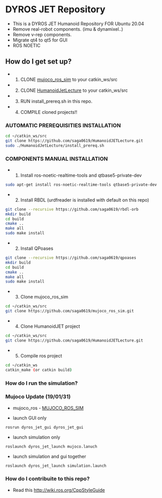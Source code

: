 # DYROS JET Repository 

* This is a DYROS JET Humanoid Repository FOR Ubuntu 20.04
* Remove real-robot components. (imu & dynamixel..)
* Remove v-rep components.
* Migrate qt4 to qt5 for GUI
* ROS NOETIC



## How do I get set up? ##

* 1. CLONE [mujoco_ros_sim](https://github.com/saga0619/mujoco_ros_sim) to your catkin_ws/src
* 2. CLONE [HumanoidJetLecture](https://github.com/saga0619/HumanoidJetLecture) to your catkin_ws/src
* 3. RUN install_prereq.sh in this repo.
* 4. COMPILE cloned projects!!


### AUTOMATIC PREREQUISITIES INSTALLATION 
```sh
cd ~/catkin_ws/src
git clone https://github.com/saga0619/HumanoidJETLecture.git
sudo ./HumanoidJetLecture/install_prereq.sh
```

### COMPONENTS MANUAL INSTALLATION 
* 1. Install ros-noetic-realtime-tools and qtbase5-private-dev
```sh
sudo apt-get install ros-noetic-realtime-tools qtbase5-private-dev
```

* 2. Install RBDL (urdfreader is installed with default on this repo)
```sh
git clone --recursive https://github.com/saga0619/rbdl-orb
mkdir build
cd build
cmake ..
make all
sudo make install
```

* 2. Install QPoases
```sh
git clone --recursive https://github.com/saga0619/qpoases
mkdir build
cd build
cmake ..
make all
sudo make install
```
 
* 3. Clone mujoco_ros_sim
```sh
cd ~/catkin_ws/src
git clone https://github.com/saga0619/mujoco_ros_sim.git
```

* 4. Clone HumanoidJET project
```sh
cd ~/catkin_ws/src
git clone https://github.com/saga0619/HumanoidJETLecture.git
```

* 5. Compile ros project
```sh
cd ~/catkin_ws
catkin_make (or catkin build)
```


### How do I run the simulation? ###
### Mujoco Update (19/01/31) ###
* mujoco_ros - [MUJOCO_ROS_SIM](https://github.com/saga0619/mujoco_ros_sim)

* launch GUI only
```sh
rosrun dyros_jet_gui dyros_jet_gui
```

* launch simulation only
```sh
roslaunch dyros_jet_launch mujoco.lanuch
```

* launch simulation and gui together
```sh
roslaunch dyros_jet_launch simulation.launch
```

### How do I contribuite to this repo? ###
* Read this http://wiki.ros.org/CppStyleGuide


